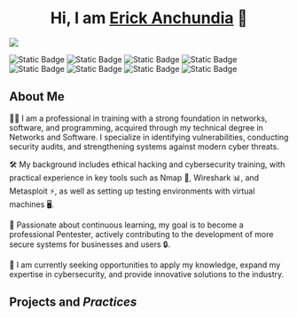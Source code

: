 <div align="center">
<h1 align="center">Hi, I am <a href="https://www.linkedin.com/in/erick-fabricio-anchundia-rodriguez-6b297a328/">Erick Anchundia</a> 👋</h1>
</div>
<img src="https://i.imgur.com/j8BH4wW.png">

![Static Badge](https://img.shields.io/badge/Nmap--8A2BE2?style=social&logo=npm&logoColor=4682B4&labelColor=8A2BE2&color=8A2BE2)
![Static Badge](https://img.shields.io/badge/Metasploit--8A2BE2?style=social&logo=metasploit&logoColor=005FAD&labelColor=8A2BE2&color=8A2BE2)
![Static Badge](https://img.shields.io/badge/Nessus--8A2BE2?style=social&logo=naver&logoColor=00829B&labelColor=8A2BE2&color=8A2BE2)
![Static Badge](https://img.shields.io/badge/Wireshark--8A2BE2?style=social&logo=wireshark&logoColor=0092D2&labelColor=8A2BE2&color=8A2BE2)
![Static Badge](https://img.shields.io/badge/Burpsuite--8A2BE2?style=social&logo=burpsuite&logoColor=FF6600&labelColor=8A2BE2&color=8A2BE2)
![Static Badge](https://img.shields.io/badge/SQLmap--8A2BE2?style=social&logo=mysql&logoColor=FADA5E&labelColor=8A2BE2&color=8A2BE2)
![Static Badge](https://img.shields.io/badge/Hashcat--8A2BE2?style=social&logo=basicattentiontoken&logoColor=F5A623&labelColor=8A2BE2&color=8A2BE2)
![Static Badge](https://img.shields.io/badge/OpenSSL--8A2BE2?style=social&logo=openssl&logoColor=DC322F&labelColor=8A2BE2&color=8A2BE2)
## About Me

👨‍💻 I am a professional in training with a strong foundation in networks, software, and programming, acquired through my technical degree in Networks and Software. I specialize in identifying vulnerabilities, conducting security audits, and strengthening systems against modern cyber threats.

🛠️ My background includes ethical hacking and cybersecurity training, with practical experience in key tools such as Nmap 🧭, Wireshark 📊, and Metasploit ⚡, as well as setting up testing environments with virtual machines 🖥️.

🚀 Passionate about continuous learning, my goal is to become a professional Pentester, actively contributing to the development of more secure systems for businesses and users 🔒.

💼 I am currently seeking opportunities to apply my knowledge, expand my expertise in cybersecurity, and provide innovative solutions to the industry.
<br>

## Projects and  *Practices*
<!-- <table> 
<tr>
<td width="50%">
<h3 align="center">Curso Android Básico</h3>
<div align="center">
<a href="https://github.com/ArisGuimera/Android-Expert" target="_blank"><img src="https://i.imgur.com/Jji0CIE.jpg" width="400" alt="Curso básico android"></a>
<p>
<a href="https://github.com/ArisGuimera/Android-Expert" target="_blank">
<img src="https://img.shields.io/badge/CÓDIGO-ff9?style=for-the-badge&logo=github&logoColor=black">
</a>
<a href="https://youtu.be/vJapzH_46a8" target="_blank">
<img src="https://img.shields.io/badge/-Youtube-green?style=for-the-badge&color=fbfc40">
</a>
</p>
<p>Aprende a programar aplicaciones <strong>Android con Kotlin desde cero</strong> - En este curso aprenderás todo lo necesario ya que no es necesario ningún conocimiento previo. Curso <strong>GRATUITO de 12 horas</strong> con todo el código disponible para descargar.</p>
</div>
                                                                                      
</td>

<td width="50%">
               <br>
<h3 align="center">Arquitectura MVVM</h3>
<div align="center">                                       
<a href="https://github.com/ArisGuimera/SimpleAndroidMVVM" target="_blank"><img src="https://i.imgur.com/7uCBigG.jpg" width="400" alt="Curso arquitectura MVVM"></a>
<br>
<p>
<a href="https://github.com/ArisGuimera/SimpleAndroidMVVM" target="_blank">
<img src="https://img.shields.io/badge/C%C3%93DIGO-80ffaa?style=for-the-badge&logo=github&logoColor=black">
</a>
<a href="https://youtu.be/hhhSMXi0R3E" target="_blank">
<img src="https://img.shields.io/badge/-Youtube-green?style=for-the-badge&color=3fFD7f">
</a>
</p>
</p>Las arquitecturas son <strong>IMPRESCINDIBLES</strong> para poder trabajar como desarrollador/a Android. En este curso, divido por ramas irás aprendiendo a implementar una arquitectura real y robusta con inyección de dependencias, clean architecture, testing y mucho más.</p>
</div>                                                             
</table>                                                                                 
</div>
<br>

<table>
<tr>
<td width="50%">
<h3 align="center">Curso Android Intermedio</h3>
<div align="center">
<a href="https://github.com/ArisGuimera/Android-Expert-Intermedio" target="_blank"><img src="https://i.imgur.com/V48W0sU.jpg" width="400" alt="Curso intermedio Android"></a>
<p>
<a href="https://github.com/ArisGuimera/Android-Expert-Intermedio" target="_blank">
<img src="https://img.shields.io/badge/CÓDIGO-ff9?style=for-the-badge&logo=github&logoColor=black">
</a>
<a href="https://youtu.be/UaR7GSNACsM" target="_blank">
<img src="https://img.shields.io/badge/-Youtube-green?style=for-the-badge&color=fbfc40">
</a>
</p>
<p>Aprende a programar aplicaciones <strong>Android con Kotlin nivel intermedio</strong> - En este curso nos centraremos en las <strong>buenas prácticas, arquitectura y testing</strong>. Curso <strong>GRATUITO de 8 horas</strong> con todo el código disponible para descargar.</p>
</div>
                                                                                      
</td>       

<td width="50%">
<h3 align="center">Curso Kotlin Multiplatform</h3>
<div align="center">
<a href="https://github.com/ArisGuimera/Curso-Kotlin-Multiplatform" target="_blank"><img src="https://i.imgur.com/nDDp1Ra.jpg" width="400" alt="Curso Kotlin Multiplatform"></a>
<p>
<a href="https://github.com/ArisGuimera/Curso-Kotlin-Multiplatform" target="_blank">
<img src="https://img.shields.io/badge/C%C3%93DIGO-cfaae0?style=for-the-badge&logo=github&logoColor=black">
</a>
<a href="https://youtube.com/playlist?list=PL8ie04dqq7_NUvBcMMosVRAbqZDWmRzX3&si=FdS-Z07ZFAUjDHAE" target="_blank">
<img src="https://img.shields.io/badge/-Youtube-green?style=for-the-badge&color=ff00f4">
</a>
</p>
<p>Aprende a programar aplicaciones <strong>multiplataform con Kotlin y Jetpack Compose</strong> - En este curso nos centraremos en dominar Kotlin Multiplatform <strong>desde cero</strong>. Curso <strong>GRATUITO</strong> (en desarrollo) con todo el código disponible para descargar.</p>
</div>
                                                                                      
</td>  
</table>                                                                                 
</div>
<br>

### ⚙️ &nbsp;GitHub Analytics

<p align="center">
<a href="https://github.com/ArisGuimera">
  <img height="180em" src="https://github-readme-stats-eight-theta.vercel.app/api?username=ArisGuimera&show_icons=true&theme=algolia&include_all_commits=true&count_private=true"/>
  <img height="180em" src="https://github-readme-stats-eight-theta.vercel.app/api/top-langs/?username=ArisGuimera&layout=compact&langs_count=8&theme=algolia"/>
</a>
</p>

